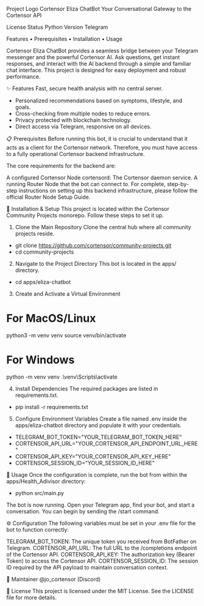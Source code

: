 Project Logo
Cortensor Eliza ChatBot
Your Conversational Gateway to the Cortensor API

License Status Python Version Telegram

Features • Prerequisites • Installation • Usage

Cortensor Eliza ChatBot provides a seamless bridge between your Telegram messenger and the powerful Cortensor AI. Ask questions, get instant responses, and interact with the AI backend through a simple and familiar chat interface. This project is designed for easy deployment and robust performance.

✨ Features
Fast, secure health analysis with no central server.
* Personalized recommendations based on symptoms, lifestyle, and goals.
* Cross-checking from multiple nodes to reduce errors.
* Privacy protected with blockchain technology.
* Direct access via Telegram, responsive on all devices.
  
📋 Prerequisites
Before running this bot, it is crucial to understand that it acts as a client for the Cortensor network. Therefore, you must have access to a fully operational Cortensor backend infrastructure.

The core requirements for the backend are:

A configured Cortensor Node
cortensord: The Cortensor daemon service.
A running Router Node that the bot can connect to.
For complete, step-by-step instructions on setting up this backend infrastructure, please follow the official Router Node Setup Guide.

🔧 Installation & Setup
This project is located within the Cortensor Community Projects monorepo. Follow these steps to set it up.

1. Clone the Main Repository Clone the central hub where all community projects reside.

* git clone https://github.com/cortensor/community-projects.git
* cd community-projects

2. Navigate to the Project Directory This bot is located in the apps/ directory.

* cd apps/eliza-chatbot
  
3. Create and Activate a Virtual Environment

# For MacOS/Linux
python3 -m venv venv
source venv/bin/activate

# For Windows
python -m venv venv
.\venv\Scripts\activate

4. Install Dependencies The required packages are listed in requirements.txt.

* pip install -r requirements.txt

5. Configure Environment Variables Create a file named .env inside the apps/eliza-chatbot directory and populate it with your credentials.

* TELEGRAM_BOT_TOKEN="YOUR_TELEGRAM_BOT_TOKEN_HERE"
* CORTENSOR_API_URL="YOUR_CORTENSOR_API_ENDPOINT_URL_HERE"
* CORTENSOR_API_KEY="YOUR_CORTENSOR_API_KEY_HERE"
* CORTENSOR_SESSION_ID="YOUR_SESSION_ID_HERE"
  
🚀 Usage
Once the configuration is complete, run the bot from within the apps/Health_Adivisor directory:

* python src/main.py

The bot is now running. Open your Telegram app, find your bot, and start a conversation. You can begin by sending the /start command.

⚙️ Configuration
The following variables must be set in your .env file for the bot to function correctly:

TELEGRAM_BOT_TOKEN: The unique token you received from BotFather on Telegram.
CORTENSOR_API_URL: The full URL to the /completions endpoint of the Cortensor API.
CORTENSOR_API_KEY: The authorization key (Bearer Token) to access the Cortensor API.
CORTENSOR_SESSION_ID: The session ID required by the API payload to maintain conversation context.

👤 Maintainer
@jo_cortensor (Discord)

📄 License
This project is licensed under the MIT License. See the LICENSE file for more details.
